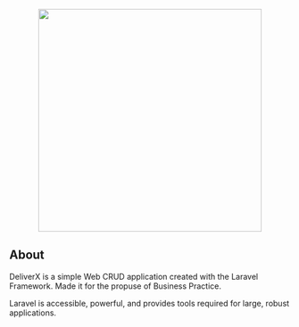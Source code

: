 <p align="center"><img src="https://lh3.google.com/u/0/d/1epuj5OQGIs04xvj6k7vPcS4ZeodufmK6=w1920-h937-iv1" width="400"></p>

## About

DeliverX is a simple Web CRUD application created with the Laravel Framework. Made it for the propuse of Business Practice.

Laravel is accessible, powerful, and provides tools required for large, robust applications.
